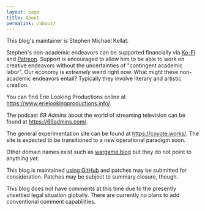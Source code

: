 ```yaml
---
layout: page
title: About
permalink: /about/
---
```


This blog's maintainer is Stephen Michael Kellat.  

Stephen's non-academic endeavors can be supported financially via [Ko-Fi](https://ko-fi.com/smkellat) and [Patreon](https://patreon.com/erielookingproductions).  Support is encouraged to allow him to be able to work on creative endeavors without the uncertainties of "contingent academic labor".  Our economy is *extremely* weird right now.  What might these non-academic endeavors entail?  Typically they involve literary and artistic creation.

You can find Erie Looking Productions online at <https://www.erielookingproductions.info/>.  

The podcast *69 Admins* about the world of streaming television can be found at <https://69admins.com/>.

The general experimentation site can be found at <https://coyote.works/>.  The site is expected to be transitioned to a new operational paradigm soon.

Other domain names exist such as [wargame.blog](http://www.wargame.blog/) but they do not point to anything *yet*.

This blog is maintained [using GitHub](https://github.com/skellat/new-blog-post-tweety) and patches may be submitted for consideration.  Patches may be subject to summary closure, though.  

This blog does not have comments at this time due to the presently unsettled legal situation globally.  There are currently no plans to add conventional comment capabilities.
